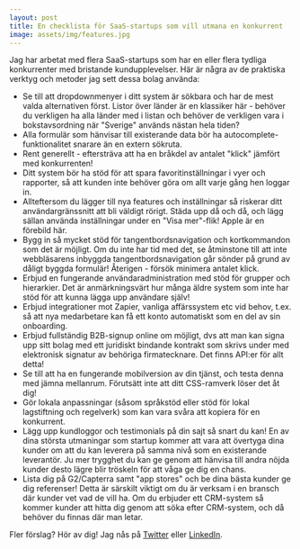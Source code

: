 ```yaml
---
layout: post
title: En checklista för SaaS-startups som vill utmana en konkurrent
image: assets/img/features.jpg
---
```

Jag har arbetat med flera SaaS-startups som har en eller flera tydliga konkurrenter med bristande kundupplevelser. Här är några av de praktiska verktyg och metoder jag sett dessa bolag använda:

- Se till att dropdownmenyer i ditt system är sökbara och har de mest valda alternativen först. Listor över länder är en klassiker här - behöver du verkligen ha alla länder med i listan och behöver de verkligen vara i bokstavsordning när "Sverige" används nästan hela tiden?
- Alla formulär som hänvisar till existerande data bör ha autocomplete-funktionalitet snarare än en extern sökruta.
- Rent generellt - eftersträva att ha en bråkdel av antalet "klick" jämfört med konkurrenten!
- Ditt system bör ha stöd för att spara favoritinställningar i vyer och rapporter, så att kunden inte behöver göra om allt varje gång hen loggar in.
- Allteftersom du lägger till nya features och inställningar så riskerar ditt användargränssnitt att bli väldigt rörigt. Städa upp då och då, och lägg sällan använda inställningar under en "Visa mer"-flik! Apple är en förebild här.
- Bygg in så mycket stöd för tangentbordsnavigation och kortkommandon som det är möjligt. Om du inte har tid med det, se åtminstone till att inte webbläsarens inbyggda tangentbordsnavigation går sönder på grund av dåligt byggda formulär! Återigen - försök minimera antalet klick.
- Erbjud en fungerande användaradministration med stöd för grupper och hierarkier. Det är anmärkningsvärt hur många äldre system som inte har stöd för att kunna lägga upp användare själv!
- Erbjud integrationer mot Zapier, vanliga affärssystem etc vid behov, t.ex. så att nya medarbetare kan få ett konto automatiskt som en del av sin onboarding.
- Erbjud fullständig B2B-signup online om möjligt, dvs att man kan signa upp sitt bolag med ett juridiskt bindande kontrakt som skrivs under med elektronisk signatur av behöriga firmatecknare. Det finns API:er för allt detta!
- Se till att ha en fungerande mobilversion av din tjänst, och testa denna med jämna mellanrum. Förutsätt inte att ditt CSS-ramverk löser det åt dig!
- Gör lokala anpassningar (såsom språkstöd eller stöd för lokal lagstiftning och regelverk) som kan vara svåra att kopiera för en konkurrent.
- Lägg upp kundloggor och testimonials på din sajt så snart du kan! En av dina största utmaningar som startup kommer att vara att övertyga dina kunder om att du kan leverera på samma nivå som en existerande leverantör. Ju mer trygghet du kan ge genom att hänvisa till andra nöjda kunder desto lägre blir tröskeln för att våga ge dig en chans.
- Lista dig på G2/Capterra samt "app stores" och be dina bästa kunder ge dig referenser! Detta är särskilt viktigt om du är verksam i en bransch där kunder vet vad de vill ha. Om du erbjuder ett CRM-system så kommer kunder att hitta dig genom att söka efter CRM-system, och då behöver du finnas där man letar.

Fler förslag? Hör av dig! Jag nås på [Twitter](https://twitter.com/JensBackbom) eller [LinkedIn](https://www.linkedin.com/in/jensbackbom/).
